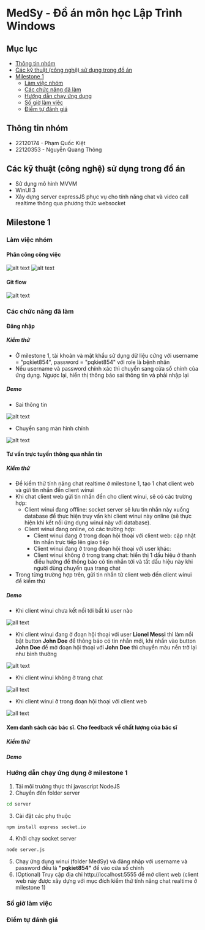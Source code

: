 # MedSy - Đồ án môn học Lập Trình Windows
## Mục lục
- [Thông tin nhóm](#thông-tin-nhóm)
- [Các kỹ thuật (công nghệ) sử dụng trong đồ án](#các-kỹ-thuật-công-nghệ-sử-dụng-trong-đồ-án)
- [Milestone 1](#milestone-1)
    - [Làm việc nhóm](#làm-việc-nhóm)
    - [Các chức năng đã làm](#các-chức-năng-đã-làm)
    - [Hướng dẫn chạy ứng dụng](#hướng-dẫn-chạy-ứng-dụng)
    - [Số giờ làm việc](#số-giờ-làm-việc)
    - [Điểm tự đánh giá](#điểm-tự-đánh-giá)
## Thông tin nhóm
- 22120174 - Phạm Quốc Kiệt
- 22120353 - Nguyễn Quang Thông
## Các kỹ thuật (công nghệ) sử dụng trong đồ án
- Sử dụng mô hình MVVM
- WinUI 3
- Xây dựng server expressJS phục vụ cho tính năng chat và video call realtime thông qua phương thức websocket
## Milestone 1
### Làm việc nhóm
#### Phân công công việc
![alt text](./report_resource/{A9505644-AF5A-4751-9C7D-D7A4944BB2A6}.png)
![alt text](./report_resource/{1F3AC46A-7E9B-40AA-B5D2-401BB7F22F3F}.png)
#### Git flow
![alt text](./report_resource/{2CC9D224-49CB-46A2-9E92-230F10C33BD7}.png)
### Các chức năng đã làm
#### Đăng nhập
##### Kiểm thử
- Ở milestone 1, tài khoản và mật khẩu sử dụng dữ liệu cứng với username = "pqkiet854", password = "pqkiet854" với role là bệnh nhân
- Nếu username và password chính xác thì chuyển sang cửa sổ chính của ứng dụng. Ngược lại, hiển thị thông báo sai thông tin và phải nhập lại
##### Demo
- Sai thông tin

![alt text](./report_resource/{5BBBA957-A905-47B5-8A77-C80D38157485}.png)
- Chuyển sang màn hình chính

![alt text](./report_resource/{5EA60369-D3C3-4FBB-B066-FD0E2A85DB84}.png)
#### Tư vấn trực tuyến thông qua nhắn tin
##### Kiểm thử
- Để kiểm thử tính năng chat realtime ở milestone 1, tạo 1 chat client web và gửi tin nhắn đến client winui
- Khi chat client web gửi tin nhắn đến cho client winui, sẽ có các trường hợp:
    - Client winui đang offline: socket server sẽ lưu tin nhắn này xuống database để thực hiện truy vấn khi client winui này online (sẽ thực hiện khi kết nối ứng dụng winui này với database).
    - Client winui đang online, có các trường hợp:
        -  Client winui đang ở trong đoạn hội thoại với client web: cập nhật tin nhắn trực tiếp lên giao tiếp
        - Client winui đang ở trong đoạn hội thoại với user khác:
        - Client winui không ở trong trang chat: hiển thị 1 dấu hiệu ở thanh điều hướng để thông báo có tin nhắn tới và tắt dấu hiệu này khi người dùng chuyển qua trang chat 
- Trong từng trường hợp trên, gửi tin nhắn từ client web đến client winui để kiểm thử
##### Demo
- Khi client winui chưa kết nối tới bất kì user nào

![all text](./report_resource/Screenshot%202024-11-05%20224439.png)
- Khi client winui đang ở đoạn hội thoại với user **Lionel Messi** thì làm nổi bật button **John Doe** để thông báo có tin nhắn mới, khi nhấn vào button **John Doe** để mở đoạn hội thoại với **John Doe** thì chuyển màu nền trở lại như bình thường

![alt text](./report_resource/Screenshot%202024-11-05%20205530.png)
- Khi client winui không ở trang chat

![all text](./report_resource/Screenshot%202024-11-05%20210021.png)
- Khi client winui ở trong đoạn hội thoại với client web

![all text](/report_resource/Screenshot%202024-11-05%20210328.png)
#### Xem danh sách các bác sĩ. Cho feedback về chất lượng của bác sĩ
##### Kiểm thử
##### Demo
### Hướng dẫn chạy ứng dụng ở milestone 1
1. Tải môi trường thực thi javascript NodeJS
2. Chuyển đến folder server
```bash
cd server
```
3. Cài đặt các phụ thuộc
``` bash
npm install express socket.io
``` 
4. Khởi chạy socket server
``` bash
node server.js
```
5. Chạy ứng dụng winui (folder MedSy) và đăng nhập với username và password đều là **"pqkiet854"** để vào cửa sổ chính
6. (Optional) Truy cập địa chỉ http://localhost:5555 để mở client web (client web này được xây dựng với mục đích kiểm thử tính năng chat realtime ở milestone 1)

### Số giờ làm việc
### Điểm tự đánh giá
